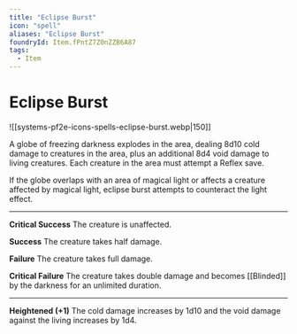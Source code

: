 ```yaml
---
title: "Eclipse Burst"
icon: "spell"
aliases: "Eclipse Burst"
foundryId: Item.fPntZ7Z0nZZB6A87
tags:
  - Item
---
```


# Eclipse Burst
![[systems-pf2e-icons-spells-eclipse-burst.webp|150]]

A globe of freezing darkness explodes in the area, dealing 8d10 cold damage to creatures in the area, plus an additional 8d4 void damage to living creatures. Each creature in the area must attempt a Reflex save.

If the globe overlaps with an area of magical light or affects a creature affected by magical light, eclipse burst attempts to counteract the light effect.

* * *

**Critical Success** The creature is unaffected.

**Success** The creature takes half damage.

**Failure** The creature takes full damage.

**Critical Failure** The creature takes double damage and becomes [[Blinded]] by the darkness for an unlimited duration.

* * *

**Heightened (+1)** The cold damage increases by 1d10 and the void damage against the living increases by 1d4.

